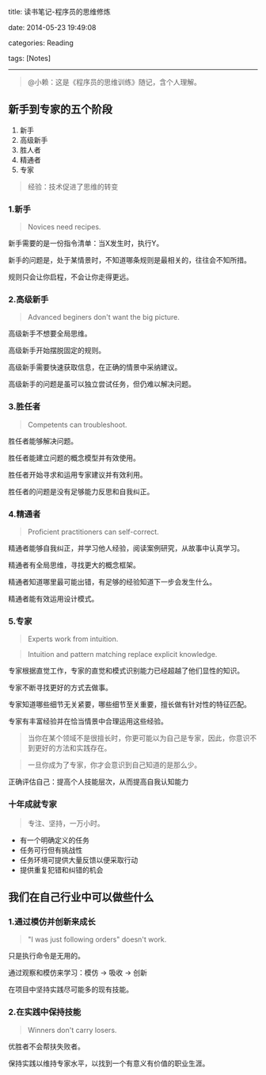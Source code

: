 title: 读书笔记-程序员的思维修炼

date: 2014-05-23 19:49:08

categories: Reading

tags: [Notes]

---

> @小赖：这是《程序员的思维训练》随记，含个人理解。

## 新手到专家的五个阶段

1. 新手
2. 高级新手
3. 胜人者
4. 精通者
5. 专家

> 经验：技术促进了思维的转变


<!-- more -->

### 1.新手

> Novices need recipes.

新手需要的是一份指令清单：当X发生时，执行Y。

新手的问题是，处于某情景时，不知道哪条规则是最相关的，往往会不知所措。

规则只会让你启程，不会让你走得更远。


### 2.高级新手

> Advanced beginers don't want the big picture.

高级新手不想要全局思维。

高级新手开始摆脱固定的规则。

高级新手需要快速获取信息，在正确的情景中采纳建议。

高级新手的问题是虽可以独立尝试任务，但仍难以解决问题。


### 3.胜任者

> Competents can troubleshoot.

胜任者能够解决问题。

胜任者能建立问题的概念模型并有效使用。

胜任者开始寻求和运用专家建议并有效利用。

胜任者的问题是没有足够能力反思和自我纠正。


### 4.精通者

> Proficient practitioners can self-correct.

精通者能够自我纠正，并学习他人经验，阅读案例研究，从故事中认真学习。

精通者有全局思维，寻找更大的概念框架。

精通者知道哪里最可能出错，有足够的经验知道下一步会发生什么。

精通者能有效运用设计模式。


### 5.专家

> Experts work from intuition.

> Intuition and pattern matching replace explicit knowledge.

专家根据直觉工作，专家的直觉和模式识别能力已经超越了他们显性的知识。

专家不断寻找更好的方式去做事。

专家知道哪些细节无关紧要，哪些细节至关重要，擅长做有针对性的特征匹配。

专家有丰富经验并在恰当情景中合理运用这些经验。


> 当你在某个领域不是很擅长时，你更可能以为自己是专家，因此，你意识不到更好的方法和实践存在。

> 一旦你成为了专家，你才会意识到自己知道的是那么少。


正确评估自己：提高个人技能层次，从而提高自我认知能力


### 十年成就专家

> 专注、坚持，一万小时。

- 有一个明确定义的任务
- 任务可行但有挑战性
- 任务环境可提供大量反馈以便采取行动
- 提供重复犯错和纠错的机会



## 我们在自己行业中可以做些什么

### 1.通过模仿并创新来成长

> "I was just following orders" doesn't work.

只是执行命令是无用的。 

通过观察和模仿来学习：模仿 -> 吸收 -> 创新

在项目中坚持实践尽可能多的现有技能。 


### 2.在实践中保持技能

> Winners don't carry losers.

优胜者不会帮扶失败者。

保持实践以维持专家水平，以找到一个有意义有价值的职业生涯。 








